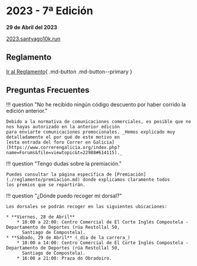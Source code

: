 # 2023 - 7ª Edición

**29 de Abril del 2023**

[2023.santyago10k.run](https://2023.santyago10k.run/)

## Reglamento

[Ir al Reglamento](./reglamento/index.md){ .md-button .md-button--primary }

## Preguntas Frecuentes

!!! question "No he recibido ningún código descuento por haber corrido la edición anterior."

    Debido a la normativa de comunicaciones comerciales, es posible que no nos hayas autorizado en la anterior edición
    para enviarte comunicaciones promocionales. _Hemos explicado muy detalladamente el por qué de este motivo en
    [esta entrada del foro Correr en Galicia](https://www.correrengalicia.org/index.php?name=Forums&file=viewtopic&t=22988#614115)._

!!! question "Tengo dudas sobre la premiación."

    Puedes consultar la página específica de [Premiación](./reglamento/premiacion.md) donde explicamos claramente todos
    los premios que se repartirán.

!!! question "¿Dónde puedo recoger mi dorsal?"

    Los dorsales se podrán recoger en las siguientes ubicaciones:

    * **Viernes, 28 de Abril**
        * 10:00 a 22:00: Centro Comercial de El Corte Inglés Compostela - Departamento de Deportes (rúa Restollal 50,
          Santiago de Compostela).
    * **Sábado, 29 de Abril** (_día de la carrera_)
        * 10:00 a 14:00: Centro Comercial de El Corte Inglés Compostela - Departamento de Deportes (rúa Restollal 50,
          Santiago de Compostela).
        * 16:00 a 21:00: Praza do Obradoiro.
